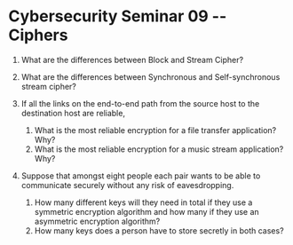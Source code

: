 # Cybersecurity Seminar 09 -- Ciphers

1. What are the differences between Block and Stream Cipher?

2. What are the differences between Synchronous and Self-synchronous stream cipher?

3. If all the links on the end-to-end path from the source host to the destination host are reliable, 
   1. What is the most reliable encryption for a file transfer application? Why?
   2. What is the most reliable encryption for a music stream application? Why?

4. Suppose that amongst eight people each pair wants to be able to communicate securely without any risk of eavesdropping. 
   1. How many different keys will they need in total if they use a symmetric encryption algorithm and how many if they use an asymmetric encryption algorithm?
   2. How many keys does a person have to store secretly in both cases?